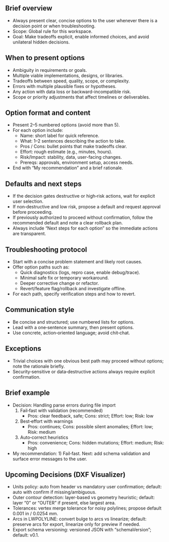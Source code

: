 ## Brief overview
- Always present clear, concise options to the user whenever there is a decision point or when troubleshooting.
- Scope: Global rule for this workspace.
- Goal: Make tradeoffs explicit, enable informed choices, and avoid unilateral hidden decisions.

## When to present options
- Ambiguity in requirements or goals.
- Multiple viable implementations, designs, or libraries.
- Tradeoffs between speed, quality, scope, or complexity.
- Errors with multiple plausible fixes or hypotheses.
- Any action with data loss or backward-incompatible risk.
- Scope or priority adjustments that affect timelines or deliverables.

## Option format and content
- Present 2–5 numbered options (avoid more than 5).
- For each option include:
  - Name: short label for quick reference.
  - What: 1–2 sentences describing the action to take.
  - Pros / Cons: bullet points that make tradeoffs clear.
  - Effort: rough estimate (e.g., minutes, hours).
  - Risk/Impact: stability, data, user-facing changes.
  - Prereqs: approvals, environment setup, access needs.
- End with “My recommendation” and a brief rationale.

## Defaults and next steps
- If the decision gates destructive or high‑risk actions, wait for explicit user selection.
- If non‑destructive and low risk, propose a default and request approval before proceeding.
- If previously authorized to proceed without confirmation, follow the recommended default and note a clear rollback plan.
- Always include “Next steps for each option” so the immediate actions are transparent.

## Troubleshooting protocol
- Start with a concise problem statement and likely root causes.
- Offer option paths such as:
  - Quick diagnostics (logs, repro case, enable debug/trace).
  - Minimal safe fix or temporary workaround.
  - Deeper corrective change or refactor.
  - Revert/feature flag/rollback and investigate offline.
- For each path, specify verification steps and how to revert.

## Communication style
- Be concise and structured; use numbered lists for options.
- Lead with a one‑sentence summary, then present options.
- Use concrete, action‑oriented language; avoid chit‑chat.

## Exceptions
- Trivial choices with one obvious best path may proceed without options; note the rationale briefly.
- Security‑sensitive or data‑destructive actions always require explicit confirmation.

## Brief example
- Decision: Handling parse errors during file import
  1) Fail‑fast with validation (recommended)
     - Pros: clear feedback, safe; Cons: strict; Effort: low; Risk: low
  2) Best‑effort with warnings
     - Pros: continues; Cons: possible silent anomalies; Effort: low; Risk: medium
  3) Auto‑correct heuristics
     - Pros: convenience; Cons: hidden mutations; Effort: medium; Risk: high
- My recommendation: 1) Fail‑fast. Next: add schema validation and surface error messages to the user.

## Upcoming Decisions (DXF Visualizer)
- Units policy: auto from header vs mandatory user confirmation; default: auto with confirm if missing/ambiguous.
- Outer contour detection: layer-based vs geometry heuristic; default: layer “0” or “OUTER” if present, else largest area.
- Tolerances: vertex merge tolerance for noisy polylines; propose default 0.001 in / 0.0254 mm.
- Arcs in LWPOLYLINE: convert bulge to arcs vs linearize; default: preserve arcs for export, linearize only for preview if needed.
- Export schema versioning: versioned JSON with “schemaVersion”; default: v0.1.
